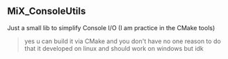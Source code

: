 ﻿## MiX_ConsoleUtils
Just a small lib to simplify Console I/O
(I am practice in the CMake tools)

> yes u can build it via CMake and you don't have no one reason to do that
it developed on linux and should work on windows but idk
